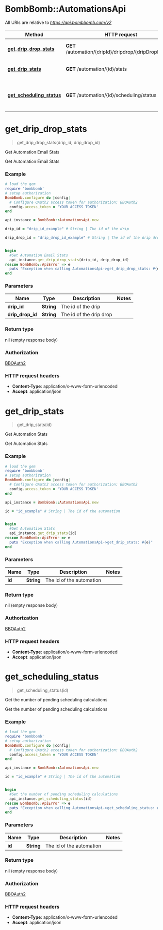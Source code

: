 # BombBomb::AutomationsApi

All URIs are relative to *https://api.bombbomb.com/v2*

Method | HTTP request | Description
------------- | ------------- | -------------
[**get_drip_drop_stats**](AutomationsApi.md#get_drip_drop_stats) | **GET** /automation/{dripId}/dripdrop/{dripDropId}/stats | Get Automation Email Stats
[**get_drip_stats**](AutomationsApi.md#get_drip_stats) | **GET** /automation/{id}/stats | Get Automation Stats
[**get_scheduling_status**](AutomationsApi.md#get_scheduling_status) | **GET** /automation/{id}/scheduling/status | Get the number of pending scheduling calculations


# **get_drip_drop_stats**
> get_drip_drop_stats(drip_id, drip_drop_id)

Get Automation Email Stats

Get Automation Email Stats

### Example
```ruby
# load the gem
require 'bombbomb'
# setup authorization
BombBomb.configure do |config|
  # Configure OAuth2 access token for authorization: BBOAuth2
  config.access_token = 'YOUR ACCESS TOKEN'
end

api_instance = BombBomb::AutomationsApi.new

drip_id = "drip_id_example" # String | The id of the drip

drip_drop_id = "drip_drop_id_example" # String | The id of the drip drop


begin
  #Get Automation Email Stats
  api_instance.get_drip_drop_stats(drip_id, drip_drop_id)
rescue BombBomb::ApiError => e
  puts "Exception when calling AutomationsApi->get_drip_drop_stats: #{e}"
end
```

### Parameters

Name | Type | Description  | Notes
------------- | ------------- | ------------- | -------------
 **drip_id** | **String**| The id of the drip | 
 **drip_drop_id** | **String**| The id of the drip drop | 

### Return type

nil (empty response body)

### Authorization

[BBOAuth2](../README.md#BBOAuth2)

### HTTP request headers

 - **Content-Type**: application/x-www-form-urlencoded
 - **Accept**: application/json



# **get_drip_stats**
> get_drip_stats(id)

Get Automation Stats

Get Automation Stats

### Example
```ruby
# load the gem
require 'bombbomb'
# setup authorization
BombBomb.configure do |config|
  # Configure OAuth2 access token for authorization: BBOAuth2
  config.access_token = 'YOUR ACCESS TOKEN'
end

api_instance = BombBomb::AutomationsApi.new

id = "id_example" # String | The id of the automation


begin
  #Get Automation Stats
  api_instance.get_drip_stats(id)
rescue BombBomb::ApiError => e
  puts "Exception when calling AutomationsApi->get_drip_stats: #{e}"
end
```

### Parameters

Name | Type | Description  | Notes
------------- | ------------- | ------------- | -------------
 **id** | **String**| The id of the automation | 

### Return type

nil (empty response body)

### Authorization

[BBOAuth2](../README.md#BBOAuth2)

### HTTP request headers

 - **Content-Type**: application/x-www-form-urlencoded
 - **Accept**: application/json



# **get_scheduling_status**
> get_scheduling_status(id)

Get the number of pending scheduling calculations

Get the number of pending scheduling calculations

### Example
```ruby
# load the gem
require 'bombbomb'
# setup authorization
BombBomb.configure do |config|
  # Configure OAuth2 access token for authorization: BBOAuth2
  config.access_token = 'YOUR ACCESS TOKEN'
end

api_instance = BombBomb::AutomationsApi.new

id = "id_example" # String | The id of the automation


begin
  #Get the number of pending scheduling calculations
  api_instance.get_scheduling_status(id)
rescue BombBomb::ApiError => e
  puts "Exception when calling AutomationsApi->get_scheduling_status: #{e}"
end
```

### Parameters

Name | Type | Description  | Notes
------------- | ------------- | ------------- | -------------
 **id** | **String**| The id of the automation | 

### Return type

nil (empty response body)

### Authorization

[BBOAuth2](../README.md#BBOAuth2)

### HTTP request headers

 - **Content-Type**: application/x-www-form-urlencoded
 - **Accept**: application/json



